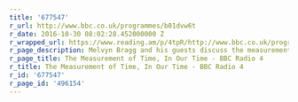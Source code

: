```yaml
---
title: '677547'
r_url: http://www.bbc.co.uk/programmes/b01dvw6t
r_date: 2016-10-30 08:02:28.452000000 Z
r_wrapped_url: https://www.reading.am/p/4tpR/http://www.bbc.co.uk/programmes/b01dvw6t
r_page_description: Melvyn Bragg and his guests discuss the measurement of time.
r_page_title: The Measurement of Time, In Our Time - BBC Radio 4
r_title: The Measurement of Time, In Our Time - BBC Radio 4
r_id: '677547'
r_page_id: '496154'
---
```


